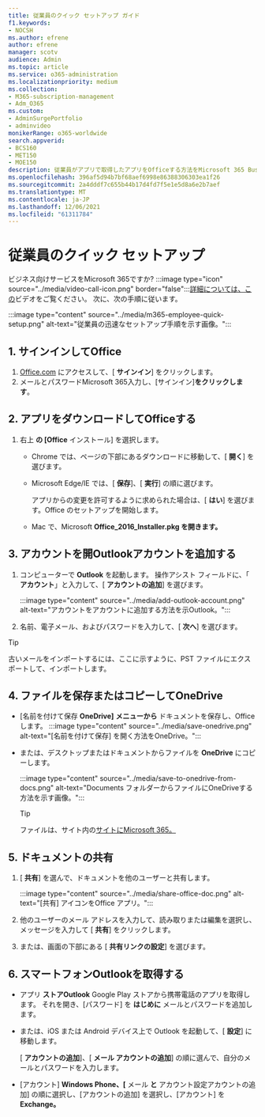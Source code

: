 ```yaml
---
title: 従業員のクイック セットアップ ガイド
f1.keywords:
- NOCSH
ms.author: efrene
author: efrene
manager: scotv
audience: Admin
ms.topic: article
ms.service: o365-administration
ms.localizationpriority: medium
ms.collection:
- M365-subscription-management
- Adm_O365
ms.custom:
- AdminSurgePortfolio
- adminvideo
monikerRange: o365-worldwide
search.appverid:
- BCS160
- MET150
- MOE150
description: 従業員がアプリで取得したアプリをOfficeする方法をMicrosoft 365 Business Premium。
ms.openlocfilehash: 396af5d94b7bf68aef6998e86388306303ea1f26
ms.sourcegitcommit: 2a4dddf7c655b44b17d4fd7f5e1e5d8a6e2b7aef
ms.translationtype: MT
ms.contentlocale: ja-JP
ms.lasthandoff: 12/06/2021
ms.locfileid: "61311784"
---
```

# <a name="employee-quick-setup"></a>従業員のクイック セットアップ

ビジネス向けサービスをMicrosoft 365ですか? :::image type="icon" source="../media/video-call-icon.png" border="false":::[詳細については、この](../admin/admin-overview/what-is-microsoft-365.md)ビデオをご覧ください。 次に、次の手順に従います。

:::image type="content" source="../media/m365-employee-quick-setup.png" alt-text="従業員の迅速なセットアップ手順を示す画像。":::

## <a name="1-sign-in-to-office"></a>1. サインインしてOffice

1. [Office.com](https://office.com) にアクセスして、[ **サインイン**] をクリックします。
1. メールとパスワードMicrosoft 365入力し、[サインイン]**をクリックします**。

## <a name="2-download-and-install-office-apps"></a>2. アプリをダウンロードしてOfficeする

1. 右上 **の [Office** インストール] を選択します。
    - Chrome では、ページの下部にあるダウンロードに移動して、[ **開く**] を選びます。
    - Microsoft Edge/IE では、[ **保存**]、[ **実行**] の順に選びます。
    
        アプリからの変更を許可するように求められた場合は、[ **はい**] を選びます。Office のセットアップを開始します。
    - Mac で、Microsoft **Office_2016_Installer.pkg を開きます。**

## <a name="3-open-outlook-and-add-your-account"></a>3. アカウントを開Outlookアカウントを追加する

1. コンピューターで **Outlook** を起動します。 操作アシスト フィールドに、「 **アカウント**」と入力して、[ **アカウントの追加**] を選びます。

    :::image type="content" source="../media/add-outlook-account.png" alt-text="アカウントをアカウントに追加する方法を示Outlook。":::

1. 名前、電子メール、およびパスワードを入力して、[ **次へ**] を選びます。

> [!TIP]
> 古いメールをインポートするには、ここに示すように、PST ファイルにエクスポートして、インポートします。

## <a name="4-save-or-copy-files-to-onedrive"></a>4. ファイルを保存またはコピーしてOneDrive

- [名前を付けて保存 **OneDrive]** **メニューから** ドキュメントを保存し、Officeします。
    :::image type="content" source="../media/save-onedrive.png" alt-text="[名前を付けて保存] を開く方法をOneDrive。":::

- または、デスクトップまたはドキュメントからファイルを **OneDrive** にコピーします。

    :::image type="content" source="../media/save-to-onedrive-from-docs.png" alt-text="Documents フォルダーからファイルにOneDriveする方法を示す画像。":::

    > [!TIP]
    > ファイルは、サイト内の[サイトにMicrosoft 365。](https://support.microsoft.com/office/d18d21a0-1f9f-4f6c-ac45-d52afa0a4a2e)

## <a name="5-share-documents"></a>5. ドキュメントの共有

1. [ **共有**] を選んで、ドキュメントを他のユーザーと共有します。

    :::image type="content" source="../media/share-office-doc.png" alt-text="[共有] アイコンをOffice アプリ。":::

1. 他のユーザーのメール アドレスを入力して、読み取りまたは編集を選択し、メッセージを入力して [ **共有**] をクリックします。
1. または、画面の下部にある [ **共有リンクの設定**] を選びます。

## <a name="6-get-outlook-on-your-phone"></a>6. スマートフォンOutlookを取得する

- アプリ **ストアOutlook** Google Play ストアから携帯電話のアプリを取得します。 それを開き、[パスワード] を **はじめに** メールとパスワードを追加します。
- または、iOS または Android デバイス上で Outlook を起動して、[ **設定**] に移動します。

    [ **アカウントの追加**]、[ **メール アカウントの追加**] の順に選んで、自分のメールとパスワードを入力します。
- [アカウント] **Windows Phone、[** メール **と** アカウント設定アカウントの追加] の順に選択し、[アカウントの追加] を選択し、[アカウント] を **Exchange。**